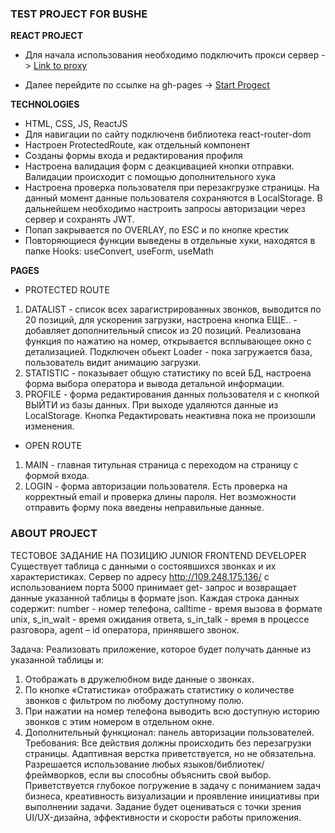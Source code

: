 ### TEST PROJECT FOR BUSHE

**REACT PROJECT**
* Для начала использования необходимо подключить прокси сервер ->
[Link to proxy](https://cors-anywhere.herokuapp.com/)

* Далее перейдите по ссылке на gh-pages ->
[Start Progect](http://pavel-khokhlov.github.io/bushe-react)

**TECHNOLOGIES**
* HTML, CSS, JS, ReactJS
* Для навигации по сайту подключенв библиотека react-router-dom
* Настроен ProtectedRoute, как отдельный компонент
* Созданы формы входа и редактирования профиля
* Настроена валидация форм с деакцивацией кнопки отправки. Валидации происходит с помощью дополнительного хука
* Настроена проверка пользователя при перезакгрузке страницы. На данный момент данные пользователя сохраняются в LocalStorage. В дальнейшем необходимо настроить запросы авторизации через сервер и сохранять JWT.
* Попап закрывается по OVERLAY, по ESC и по кнопке крестик
* Повторяющиеся функции выведены в отдельные хуки, находятся в папке Hooks: useConvert, useForm, useMath

**PAGES**
* PROTECTED ROUTE
1. DATALIST - список всех зарагистрированных звонков, выводится по 20 позиций, для ускорения загрузки, настроена кнопка ЕЩЕ.. - добавляет дополнительный список из 20 позиций. Реализована функция по нажатию на номер, открывается всплывающее окно с детализацией. Подключен обьект Loader - пока загружается база, пользователь видит анимацию загрузки.
2. STATISTIC - показывает общую статистику по всей БД, настроена форма выбора оператора и вывода детальной информации.
3. PROFILE - форма редактирования данных пользователя и с кнопкой ВЫЙТИ из базы данных. При выходе удаляются данные из LocalStorage. Кнопка Редактировать неактивна пока не произошли изменения.

* OPEN ROUTE
1. MAIN - главная титульная страница с переходом на страницу с формой входа.
2. LOGIN - форма авторизации пользователя. Есть проверка на корректный email и проверка длины пароля. Нет возможности отправить форму пока введены неправильные данные.

### ABOUT PROJECT
ТЕСТОВОЕ ЗАДАНИЕ НА ПОЗИЦИЮ
JUNIOR FRONTEND DEVELOPER
Существует таблица с данными о состоявшихся звонках и их характеристиках.
Сервер по адресу http://109.248.175.136/ с использованием порта 5000 принимает get- запрос и возвращает данные указанной таблицы в формате json.
Каждая строка данных содержит: number - номер телефона,
calltime - время вызова в формате unix, s_in_wait - время ожидания ответа, s_in_talk - время в процессе разговора, agent – id оператора, принявшего звонок.

Задача:
Реализовать приложение, которое будет получать данные из указанной таблицы и:
1. Отображать в дружелюбном виде данные о звонках.
2. По кнопке «Статистика» отображать статистику о количестве звонков с фильтром по любому доступному полю.
3. При нажатии на номер телефона выводить всю доступную историю звонков с этим номером в отдельном окне.
4. Дополнительный функционал: панель авторизации пользователей.
Требования:
Все действия должны происходить без перезагрузки страницы.
Адаптивная верстка приветствуется, но не обязательна.
Разрешается использование любых языков/библиотек/фреймворков, если вы способны объяснить свой выбор.
Приветствуется глубокое погружение в задачу с пониманием задач бизнеса, креативность визуализации и проявление инициативы при выполнении задачи.
Задание будет оцениваться с точки зрения UI/UX-дизайна, эффективности и скорости работы приложения.

